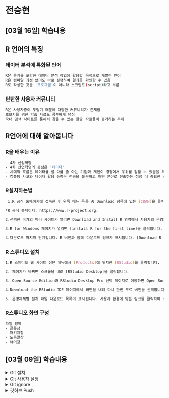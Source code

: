 <h1>전승현</h1>

<h2>[03월 16일] 학습내용</h2>

## R 언어의 특징
<h3>데이터 분석에 특화된 언어</h3>

```bash
R은 통계를 포함한 데이터 분석 작업에 활용할 목적으로 개발한 언어
R은 컴파일 과정 없이도 바로 실행하여 결과를 확인할 수 있음
R로 작성한 것을 '프로그램'이 아니라 스크립트(script)라고 부름
```

<h3>탄탄한 사용자 커뮤니티</h3>

```bash
R은 사용자층이 두텁기 때문에 다양한 커뮤니티가 존재함
초보자를 위한 학습 자료도 풍부하게 넘침
국내 검색 사이트를 통해서 찾을 수 있는 한글 자료들이 증가하는 추세
```


## R언어에 대해 알아봅니다

### R을 배우는 이유

```bash
- 4차 산업혁명
- 4차 산업혁명의 중심은 '데이터'
- 시대적 흐름은 데이터를 잘 다룰 줄 아는 기업과 개인이 경쟁에서 우위를 점할 수 있음을 의미임
- 컴퓨팅 사고와 데이터 활용 능력은 전공을 불문하고 어떤 분야로 진출하든 점점 더 중요한 스펙임
```

### R설치하는법

```bash
 1.R 공식 홈페이지에 접속한 후 왼쪽 메뉴 목록 중 Download 항목에 있는 [CRAN]을 클릭하여 CRAN Mirrors 페이지로 이동합니다.

*R 공식 홈페이지: https://www.r-project.org.

2.선택한 국가의 미러 사이트가 열리면 Download and Install R 영역에서 사용자의 운영체 제에 맞게 해당 링크를 클릭합니다. 여기서는 윈도우 운영체제를 기본으로 설명하므로 [Download R for Windows]를 클릭합니다.

3.R for Windows 페이지가 열리면 [install R for the first time]을 클릭합니다.

4.다운로드 마지막 단계입니다. R 버전과 함께 다운로드 링크가 표시됩니다. [Download R 4.1.x for Windows]를 클릭하여 설치 파일 다운로드를 시작합니다.
```

### R 스튜디오 설치

```bash
1.R 스튜디오 웹 사이트 상단 메뉴에서 [Products]에 위치한 [RStudio]를 클릭합니다.

2. 페이지가 바뀌면 스크롤을 내려 [RStudio Desktop]을 클릭합니다.

3. Open Source Edition과 RStudio Desktop Pro 선택 페이지로 이동하면 Open Source Edition의 [DOWNLOAD RSTUDIO DESKTOP] 버튼을 클릭합니다.

4.Download the RStudio IDE 페이지에서 화면을 내려 다시 한번 무료 버전을 선택합니다. RStudio Desktop의 [DOWNLOAD] 버튼을 클릭합니다.

5. 운영체제별 설치 파일 다운로드 목록이 표시됩니다. 사용자 환경에 맞는 링크를 클릭하여 설치 파일을 다운로드합니다.
```

### R스튜디오 화면 구성

```bash
파일 영역
- 플롯창
- 패키지창
- 도움말창
- 뷰어창

```





  <h2>[03월 09일] 학습내용</h2>
  
<details>
<summary>Git 설치</summary>

1. 구글에서 Git을 검색 후 설치합니다
2. 설치 후 확인은 다음 명령으로 합니다 $ git --version

</details>

<details>
<summary>Git 사용자 설정</summary>

1. 현재 사용자 이름 확인
~~~
$ git config user.name
~~~
2. 현재 사용자 이메일 확인
~~~
$git config user.email
~~~
3. 사용자 이름 변경
~~~
$git config --global user.name {사용자 이름}
~~~
4. 사용자 이메일 변경
~~~
$git config --global user.email {사용자 이메일}
~~~

</details>

<details>
<summary>Git ignore</summary>

1. 특정 파일이나 디렉토리를 git 버전 관리에서 의도적으로 추적하지 않도록 설정하는 파일을 gitignore 파일이라 한다. 

2. gitignore 파일 생성
~~~
touch .gitignore
~~~



</details>


<details>
<summary>깃허브 Push</summary>

1. 로컬 저장소 초기화하기
+ 교재에는 구체적인 설명이 나와 있지 않으나 프로젝트 자체의 용량은 크지 않치만 node_modules 폴더에 파일이 많아 업로드,
복사, 삭제 시에 시간이 많이 소요된다.

+ 또한 필요한 것은 새로 작성된 source이기 때문에 node_modules폴더를 제외하도록.gitignore파일을 작성한다

+ VScode를 사용할 경우 좌측하단의 구름 아이콘을 클릭하면 바로 push가 가능하다.

+ 교재에서는 루트 폴더라고 하는데, 이는 프로젝트의 루트를 말하는 것이다. 교재 전체에서 그렇게 사
용하고 있으니 주의해야 한다.

2. 깃허브에 저장소 만들기

3. 깃허브 저장소에  로드하기

4. 깃허브 저장소 확인하기

</details>



